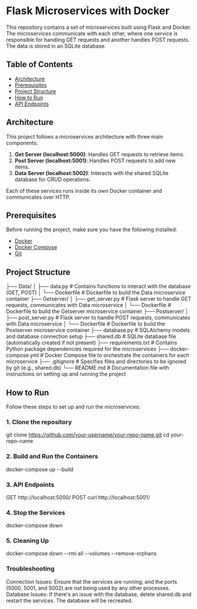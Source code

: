 # Flask Microservices with Docker

This repository contains a set of microservices built using Flask and Docker. The microservices communicate with each other, where one service is responsible for handling GET requests and another handles POST requests. The data is stored in an SQLite database.

## Table of Contents

- [Architecture](#architecture)
- [Prerequisites](#prerequisites)
- [Project Structure](#project-structure)
- [How to Run](#how-to-run)
- [API Endpoints](#api-endpoints)

## Architecture

This project follows a microservices architecture with three main components:

1. **Get Server (localhost:5000)**: Handles GET requests to retrieve items.
2. **Post Server (localhost:5001)**: Handles POST requests to add new items.
3. **Data Server (localhost:5002)**: Interacts with the shared SQLite database for CRUD operations.

Each of these services runs inside its own Docker container and communicates over HTTP.

## Prerequisites

Before running the project, make sure you have the following installed:

- [Docker](https://docs.docker.com/get-docker/)
- [Docker Compose](https://docs.docker.com/compose/install/)
- [Git](https://git-scm.com/)

## Project Structure
├── Data/
│   ├── data.py               # Contains functions to interact with the database (GET, POST)
│   └── Dockerfile            # Dockerfile to build the Data microservice container
├── Getserver/
│   ├── get_server.py         # Flask server to handle GET requests, communicates with Data microservice
│   └── Dockerfile            # Dockerfile to build the Getserver microservice container
├── Postserver/
│   ├── post_server.py        # Flask server to handle POST requests, communicates with Data microservice
│   └── Dockerfile            # Dockerfile to build the Postserver microservice container
├── database.py               # SQLAlchemy models and database connection setup
├── shared.db                 # SQLite database file (automatically created if not present)
├── requirements.txt          # Contains Python package dependencies required for the microservices
├── docker-compose.yml        # Docker Compose file to orchestrate the containers for each microservice
├── .gitignore                # Specifies files and directories to be ignored by git (e.g., shared.db)
└── README.md                 # Documentation file with instructions on setting up and running the project


## How to Run

Follow these steps to set up and run the microservices:

### 1. Clone the repository

git clone https://github.com/your-username/your-repo-name.git
cd your-repo-name


### 2. Build and Run the Containers
docker-compose up --build

### 3. API Endpoints
GET http://localhost:5000/
POST curl http://localhost:5001/

### 4. Stop the Services
docker-compose down

### 5. Cleaning Up
docker-compose down --rmi all --volumes --remove-orphans


### Troubleshooting
Connection Issues: Ensure that the services are running, and the ports (5000, 5001, and 5002) are not being used by any other processes.
Database Issues: If there's an issue with the database, delete shared.db and restart the services. The database will be recreated.
